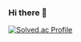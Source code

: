 ### Hi there 👋

[![Solved.ac Profile](http://mazassumnida.wtf/api/v2/generate_badge?boj=jhdl0157)](https://solved.ac/jhdl0157/)

